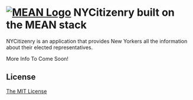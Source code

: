 # [![MEAN Logo](http://www.mean.io/img/logos/meanlogo.png)](http://mean.io/) NYCitizenry built on the MEAN stack

NYCitizenry is an application that provides New Yorkers all the information about their elected representatives.

More Info To Come Soon!

## License
[The MIT License](http://opensource.org/licenses/MIT)

